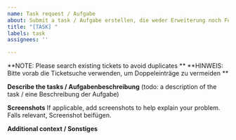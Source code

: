 ```yaml
---
name: Task request / Aufgabe
about: Submit a task / Aufgabe erstellen, die weder Erweiterung noch Fehler ist
title: "[TASK] "
labels: task
assignees: ''

---
```


**NOTE: Please search existing tickets to avoid duplicates **
**HINWEIS: Bitte vorab die Ticketsuche verwenden, um Doppeleinträge zu vermeiden **


**Describe the tasks / Aufgabenbeschreibung**
(todo: a description of the task / eine Beschreibung der Aufgabe)

**Screenshots**
If applicable, add screenshots to help explain your problem.
Falls relevant, Screenshot beifügen.

**Additional context / Sonstiges**
